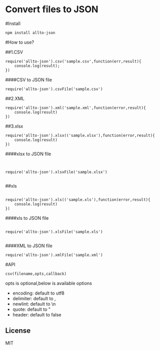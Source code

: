 # Convert files to JSON

#Install

```
npm install allto-json
```
#How to use?

##1.CSV
```
require('allto-json').csv('sample.csv',function(err,result){
	console.log(result);
})
```
####CSV to JSON file
```
require('allto-json').csvFile('sample.csv')

```
##2.XML
```
require('allto-json').xml('sample.xml',function(error,result){
	console.log(result)
})
```

##3.xlsx
```
require('allto-json').xlsx(('sample.xlsx'),function(error,result){
	console.log(result)
})

```
####xlsx to JSON file
```


require('allto-json').xlsxFile('sample.xlsx')


```
##xls 
```

require('allto-json').xls(('sample.xls'),function(error,result){
	console.log(result)
})

```
####xls to JSON file
```

require('allto-json').xlsFile('sample.xls')


```


####XML to JSON file
```
require('allto-json').xmlFile('sample.xml')

```

#API

```
csv(filename,opts,callback)
```
opts is optional,below is available options

* encoding: default to utf8
* delimiter: default to ,
* newlint: default to \n
* quote: default to \"
* header: default to false




## License

MIT 
